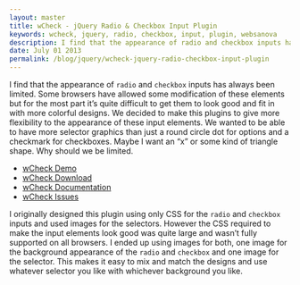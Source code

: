 ```yaml
---
layout: master
title: wCheck - jQuery Radio & Checkbox Input Plugin
keywords: wcheck, jquery, radio, checkbox, input, plugin, websanova
description: I find that the appearance of radio and checkbox inputs has always been limited. Some browsers have allowed some modification of these elements but for the most part it’s quite difficult to get them to look good and fit in with more colorful designs.
date: July 01 2013
permalink: /blog/jquery/wcheck-jquery-radio-checkbox-input-plugin
---
```


I find that the appearance of `radio` and `checkbox` inputs has always been limited. Some browsers have allowed some modification of these elements but for the most part it’s quite difficult to get them to look good and fit in with more colorful designs. We decided to make this plugins to give more flexibility to the appearance of these input elements. We wanted to be able to have more selector graphics than just a round circle dot for options and a checkmark for checkboxes. Maybe I want an “x” or some kind of triangle shape. Why should we be limited.

* [wCheck Demo](http://wcheck.websanova.com/)
* [wCheck Download](https://github.com/websanova/wCheck/tags)
* [wCheck Documentation](https://github.com/websanova/wCheck#wcheckjs)
* [wCheck Issues](https://github.com/websanova/wCheck/issues)

I originally designed this plugin using only CSS for the `radio` and `checkbox` inputs and used images for the selectors. However the CSS required to make the input elements look good was quite large and wasn’t fully supported on all browsers. I ended up using images for both, one image for the background appearance of the `radio` and `checkbox` and one image for the selector. This makes it easy to mix and match the designs and use whatever selector you like with whichever background you like.